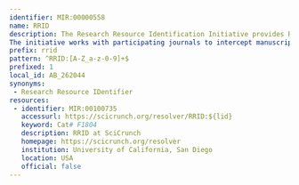 ```yaml
---
identifier: MIR:00000558
name: RRID
description: The Research Resource Identification Initiative provides RRIDs to 4 main classes of resources: Antibodies, Cell Lines, Model Organisms, and Databases / Software tools.: Antibodies, Model Organisms, and Databases / Software tools.
The initiative works with participating journals to intercept manuscripts in the publication process that use these resources, and allows publication authors to incorporate RRIDs within the methods sections. It also provides resolver services that access curated data from 10 data sources: the antibody registry (a curated catalog of antibodies), the SciCrunch registry (a curated catalog of software tools and databases), and model organism nomenclature authority databases (MGI, FlyBase, WormBase, RGD), as well as various stock centers. These RRIDs are aggregated and can be searched through SciCrunch.
prefix: rrid
pattern: ^RRID:[A-Z_a-z-0-9]+$
prefixed: 1
local_id: AB_262044
synonyms:
 - Research Resource IDentifier
resources:
 - identifier: MIR:00100735
   accessurl: https://scicrunch.org/resolver/RRID:${lid}
   keyword: Cat# F1804
   description: RRID at SciCrunch
   homepage: https://scicrunch.org/resolver
   institution: University of California, San Diego
   location: USA
   official: false
---
```

